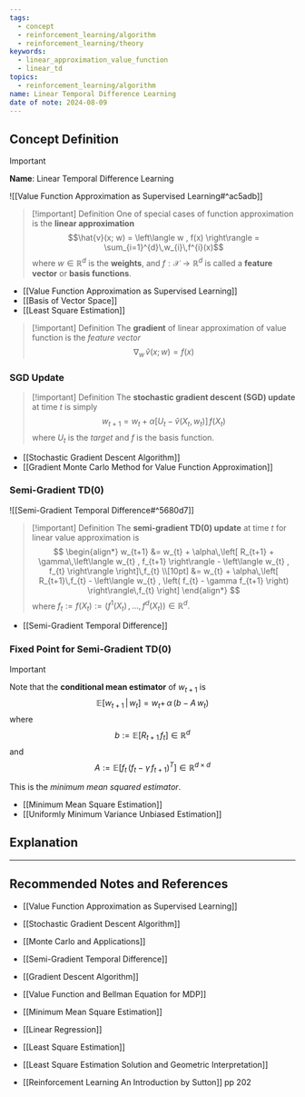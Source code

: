 ```yaml
---
tags:
  - concept
  - reinforcement_learning/algorithm
  - reinforcement_learning/theory
keywords:
  - linear_approximation_value_function
  - linear_td
topics:
  - reinforcement_learning/algorithm
name: Linear Temporal Difference Learning
date of note: 2024-08-09
---
```


## Concept Definition

>[!important]
>**Name**: Linear Temporal Difference Learning

![[Value Function Approximation as Supervised Learning#^ac5adb]]

>[!important] Definition
>One of special cases of function approximation is the **linear approximation** $$\hat{v}(x; w) = \left\langle w , f(x) \right\rangle = \sum_{i=1}^{d}\,w_{i}\,f^{i}(x)$$ where $w\in \mathbb{R}^d$ is the **weights**, and $f: \mathcal{X} \to \mathbb{R}^d$ is called a **feature vector** or **basis functions**.


- [[Value Function Approximation as Supervised Learning]]
- [[Basis of Vector Space]]
- [[Least Square Estimation]]


>[!important] Definition
>The **gradient** of linear approximation of value function is the *feature vector*
>$$
>\nabla_{w}\,\hat{v}(x; w) = f(x)
>$$

### SGD Update

>[!important] Definition
>The **stochastic gradient descent (SGD) update** at time $t$ is simply 
>$$
>w_{t+1} = w_{t} + \alpha \left[ U_{t} - \hat{v}(X_{t}, w_{t}) \right]\,f(X_{t}) 
>$$
>where $U_{t}$ is the *target* and $f$ is the basis function.

- [[Stochastic Gradient Descent Algorithm]]
- [[Gradient Monte Carlo Method for Value Function Approximation]]

### Semi-Gradient TD(0)

![[Semi-Gradient Temporal Difference#^5680d7]]

>[!important] Definition
>The **semi-gradient TD(0) update** at time $t$ for linear value approximation is
>$$
>\begin{align*}
>w_{t+1} &= w_{t} + \alpha\,\left[ R_{t+1} + \gamma\,\left\langle w_{t} , f_{t+1} \right\rangle - \left\langle w_{t} , f_{t} \right\rangle \right]\,f_{t} \\[10pt]
>&=  w_{t} + \alpha\,\left[ R_{t+1}\,f_{t} - \left\langle w_{t} , \left(  f_{t} - \gamma f_{t+1} \right)  \right\rangle\,f_{t} \right]
\end{align*}
>$$
>where $f_{t} := f(X_{t}) := \left( f^{1}(X_{t}) \,{,}\ldots{,}\, f^{d}(X_{t})\right)\in \mathbb{R}^d.$

- [[Semi-Gradient Temporal Difference]]

### Fixed Point for Semi-Gradient TD(0)

>[!important]
>Note that the **conditional mean estimator** of $w_{t+1}$ is
>$$
> \mathbb{E}\left[ w_{t+1}\,|\, w_{t} \right] = w_{t} + \,\alpha\,\left( b - A\,w_{t} \right)
>$$
>where $$b :=  \mathbb{E}\left[ R_{t+1}\,f_{t} \right] \in \mathbb{R}^d$$ and $$A :=  \mathbb{E}\left[f_{t}\,\left( f_{t} - \gamma\,f_{t+1}\right)^{T}   \right] \in \mathbb{R}^{d\times d}$$
>
>This is the *minimum mean squared estimator*.

- [[Minimum Mean Square Estimation]]
- [[Uniformly Minimum Variance Unbiased Estimation]]





## Explanation





-----------
##  Recommended Notes and References


- [[Value Function Approximation as Supervised Learning]]
- [[Stochastic Gradient Descent Algorithm]]
- [[Monte Carlo and Applications]]

- [[Semi-Gradient Temporal Difference]]
- [[Gradient Descent Algorithm]]


- [[Value Function and Bellman Equation for MDP]]
- [[Minimum Mean Square Estimation]]
- [[Linear Regression]]
- [[Least Square Estimation]]
- [[Least Square Estimation Solution and Geometric Interpretation]]


- [[Reinforcement Learning An Introduction by Sutton]] pp 202
